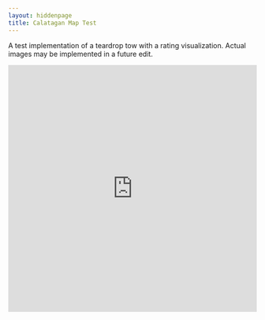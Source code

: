```yaml
---
layout: hiddenpage
title: Calatagan Map Test
---
```


A test implementation of a teardrop tow with a rating visualization. Actual images may be implemented in a future edit.

<iframe width="100%" height="500px" frameBorder="0" src="https://a.tiles.mapbox.com/v4/mlbmedrana.e1h68lli.html?access_token=pk.eyJ1IjoibWxibWVkcmFuYSIsImEiOiJIbEhNdi1NIn0.uxN6WFa6JFm_cy_fiQLMXQ"></iframe>